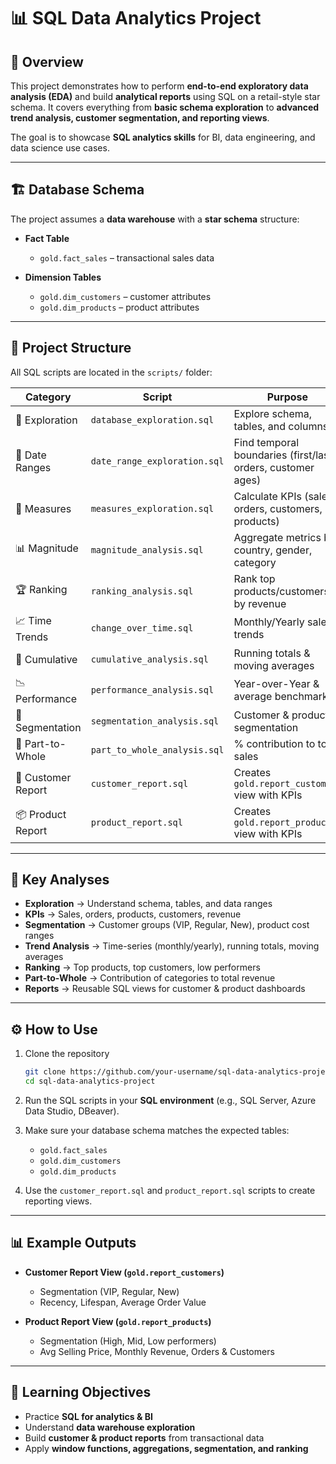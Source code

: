 

# 📊 SQL Data Analytics Project

## 🚀 Overview

This project demonstrates how to perform **end-to-end exploratory data analysis (EDA)** and build **analytical reports** using SQL on a retail-style star schema.
It covers everything from **basic schema exploration** to **advanced trend analysis, customer segmentation, and reporting views**.

The goal is to showcase **SQL analytics skills** for BI, data engineering, and data science use cases.

---

## 🏗️ Database Schema

The project assumes a **data warehouse** with a **star schema** structure:

* **Fact Table**

  * `gold.fact_sales` – transactional sales data

* **Dimension Tables**

  * `gold.dim_customers` – customer attributes
  * `gold.dim_products` – product attributes

---

## 📂 Project Structure

All SQL scripts are located in the `scripts/` folder:

| Category           | Script                       | Purpose                                                     |
| ------------------ | ---------------------------- | ----------------------------------------------------------- |
| 🔎 Exploration     | `database_exploration.sql`   | Explore schema, tables, and columns                         |
| 📅 Date Ranges     | `date_range_exploration.sql` | Find temporal boundaries (first/last orders, customer ages) |
| 📏 Measures        | `measures_exploration.sql`   | Calculate KPIs (sales, orders, customers, products)         |
| 📊 Magnitude       | `magnitude_analysis.sql`     | Aggregate metrics by country, gender, category              |
| 🏆 Ranking         | `ranking_analysis.sql`       | Rank top products/customers by revenue                      |
| 📈 Time Trends     | `change_over_time.sql`       | Monthly/Yearly sales trends                                 |
| 🧮 Cumulative      | `cumulative_analysis.sql`    | Running totals & moving averages                            |
| 📉 Performance     | `performance_analysis.sql`   | Year-over-Year & average benchmarks                         |
| 👥 Segmentation    | `segmentation_analysis.sql`  | Customer & product segmentation                             |
| 🥧 Part-to-Whole   | `part_to_whole_analysis.sql` | % contribution to total sales                               |
| 👤 Customer Report | `customer_report.sql`        | Creates `gold.report_customers` view with KPIs              |
| 📦 Product Report  | `product_report.sql`         | Creates `gold.report_products` view with KPIs               |

---

## 📑 Key Analyses

* **Exploration** → Understand schema, tables, and data ranges
* **KPIs** → Sales, orders, products, customers, revenue
* **Segmentation** → Customer groups (VIP, Regular, New), product cost ranges
* **Trend Analysis** → Time-series (monthly/yearly), running totals, moving averages
* **Ranking** → Top products, top customers, low performers
* **Part-to-Whole** → Contribution of categories to total revenue
* **Reports** → Reusable SQL views for customer & product dashboards

---

## ⚙️ How to Use

1. Clone the repository

   ```bash
   git clone https://github.com/your-username/sql-data-analytics-project.git
   cd sql-data-analytics-project
   ```
2. Run the SQL scripts in your **SQL environment** (e.g., SQL Server, Azure Data Studio, DBeaver).
3. Make sure your database schema matches the expected tables:

   * `gold.fact_sales`
   * `gold.dim_customers`
   * `gold.dim_products`
4. Use the `customer_report.sql` and `product_report.sql` scripts to create reporting views.

---

## 📊 Example Outputs

* **Customer Report View (`gold.report_customers`)**

  * Segmentation (VIP, Regular, New)
  * Recency, Lifespan, Average Order Value
* **Product Report View (`gold.report_products`)**

  * Segmentation (High, Mid, Low performers)
  * Avg Selling Price, Monthly Revenue, Orders & Customers

---

## 🎯 Learning Objectives

* Practice **SQL for analytics & BI**
* Understand **data warehouse exploration**
* Build **customer & product reports** from transactional data
* Apply **window functions, aggregations, segmentation, and ranking**
